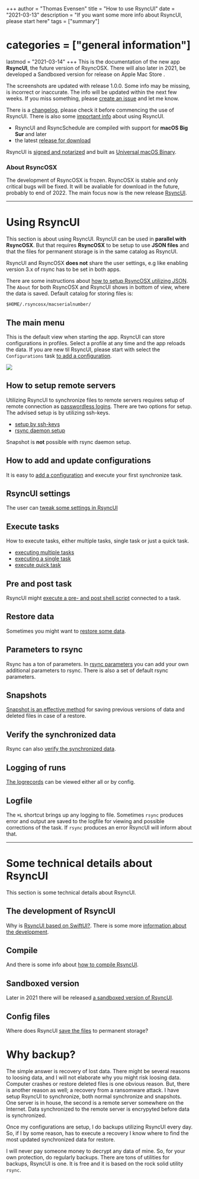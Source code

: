 +++
author = "Thomas Evensen"
title = "How to use RsyncUI"
date = "2021-03-13"
description = "If you want some more info about RsyncUI, please start here"
tags = ["summary"]
# categories = ["general information"]
lastmod = "2021-03-14"
+++
This is the documentation of the new app **RsyncUI**, the future version of RsyncOSX. There will also later in 2021, be developed a Sandboxed version for release on Apple Mac Store .

The screenshots are updated with release 1.0.0. Some info may be missing, is incorrect or inaccurate. The info will be updated within the next few weeks. If you miss something, please [create an issue](https://github.com/rsyncOSX/RsyncUIdocs/issues) and let me know.

There is a [changelog](/post/changelog/), please check it before commencing the use of RsyncUI. There is also some [important info](/post/important/) about using RsyncUI.

- RsyncUI and RsyncSchedule are compiled with support for **macOS Big Sur** and later
- the latest [release for download](https://github.com/rsyncOSX/RsyncUI/releases)

RsyncUI is [signed and notarized](/post/notarized/) and built as [Universal macOS Binary](https://developer.apple.com/documentation/xcode/building_a_universal_macos_binary).

### About RsyncOSX

The development of RsyncOSX is frozen. RsyncOSX is stable and only critical bugs will be fixed. It will be avaliable for download in the future, probably to end of 2022. The main focus now is the new release [RsyncUI](https://github.com/rsyncOSX/RsyncUI).

---

# Using RsyncUI

This section is about using RsyncUI. RsyncUI can be used in **parallel with RsyncOSX**. But that requires **RsyncOSX** to be setup to use **JSON files** and that the files for permanent storage is in the same catalog as RsyncUI.

RsyncUI and RsyncOSX **does not** share the user settings, e.g like  enabling version 3.x of rsync has to be set in both apps.

There are some instructions about [how to setup RsyncOSX utilizing JSON](https://rsyncosx.netlify.app/post/json/). The `About` for both RsyncOSX and RsyncUI shows in bottom of view, where the data is saved. Default catalog for storing files is:

```
$HOME/.rsyncosx/macserialnumber/
```
## The main menu

This is the default view when starting the app. RsyncUI can store configurations in profiles. Select a profile at any time and the app reloads the data. If you are new til RsyncUI, please start with select the `Configurations` task [to add a configuration](/post/addconfigurations/).

![](/images/start/start.png)

## How to setup remote servers

Utilizing RsyncUI to synchronize files to remote servers requires setup of remote connection as [passwordless logins](/post/remotelogins/). There are two options for setup. The advised setup is by utilizing ssh-keys.

- [setup by ssh-keys](/post/ssh/)
- [rsync daemon setup](/post/rsyncdaemon/)

Snapshot is **not** possible with rsync daemon setup.

## How to add and update configurations

It is easy to [add a configuration](/post/addconfigurations/) and execute your first synchronize task.

## RsyncUI settings

The user can [tweak some settings in RsyncUI](/post/settings/)

## Execute tasks

How to execute tasks, either multiple tasks, single task or just a quick task.

- [executing multiple tasks](/post/multipletasks/)
- [executing a single task](/post/singletask/)
- [execute quick task](/post/quicktask/)

## Pre and post task

RsyncUI might [execute a pre- and post shell script](/post/shellout/) connected to a task.

## Restore data

Sometimes you might want to [restore some data](/post/restore/).

## Parameters to rsync

Rsync has a ton of parameters. In [rsync parameters](/post/rsyncparameters/) you can add your own additional parameters to rsync. There is also a set of default rsync parameters.

## Snapshots

[Snapshot is an effective method](/post/snapshots/) for saving previous versions of data and deleted files in case of a restore.

## Verify the synchronized data

Rsync can also [verify the synchronized data](/post/verify/).

## Logging of runs

 [The logrecords](/post/logging/) can be viewed either all or by config.

## Logfile

The `⌘L` shortcut brings up any logging to file. Sometimes `rsync` produces error and output are saved to the logfile for viewing and possible corrections of the task. If `rsync` produces an error RsyncUI will inform about that.

---

# Some technical details about RsyncUI

This section is some technical details about RsyncUI.

## The development of RsyncUI

Why is [RsyncUI based on SwiftUI?](/post/development). There is some more [information about the development](/post/developmentdetails/).

## Compile

And there is some info about [how to compile RsyncUI](/post/compile/).

## Sandboxed version

Later in 2021 there will be released [a sandboxed version of RsyncUI](/post/sandboxversion/).

## Config files

Where does RsyncUI [save the files](/post/configfiles/) to permanent storage?

# Why backup?

The simple answer is recovery of lost data. There might be several reasons to loosing data, and I will not elaborate why you might risk loosing data. Computer crashes or restore deleted files is one obvious reason. But, there is another reason as well; a recovery from a ransomware attack. I have setup RsyncUI to synchronize, both normal synchronize and snapshots. One server is in house, the second is a remote server somewhere on the Internet. Data synchronized to the remote server is encrypyted before data is synchronized.

Once my configurations are setup, I do backups utilizing RsyncUI every day. So, if I by some reason, has to execute a recovery I know where to find the most updated synchronized data for restore.

I will never pay someone money to decrypt any data of mine. So, for your own protection, do regularly backups. There are tons of utilities for backups, RsyncUI is one. It is free and it is based on the rock solid utility `rsync`.
